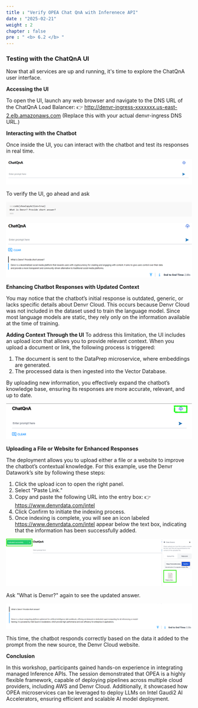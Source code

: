 ```yaml
---
title : "Verify OPEA Chat QnA with Inferenece API"
date : "2025-02-21"
weight : 2
chapter : false
pre : " <b> 6.2 </b> "
---
```

### Testing with the ChatQnA UI
Now that all services are up and running, it's time to explore the ChatQnA user interface.

**Accessing the UI**

To open the UI, launch any web browser and navigate to the DNS URL of the ChatQnA Load Balancer:
👉 http://denvr-ingress-xxxxxxx.us-east-2.elb.amazonaws.com
(Replace this with your actual denvr-ingress DNS URL.)

**Interacting with the Chatbot**

Once inside the UI, you can interact with the chatbot and test its responses in real time.

![VPC](/images/image110.png)

To verify the UI, go ahead and ask

![VPC](/images/image111.png)

![VPC](/images/image112.png)

**Enhancing Chatbot Responses with Updated Context**

You may notice that the chatbot’s initial response is outdated, generic, or lacks specific details about Denvr Cloud. This occurs because Denvr Cloud was not included in the dataset used to train the language model. Since most language models are static, they rely only on the information available at the time of training.

**Adding Context Through the UI**
To address this limitation, the UI includes an upload icon that allows you to provide relevant context. When you upload a document or link, the following process is triggered:

1. The document is sent to the DataPrep microservice, where embeddings are generated.
2. The processed data is then ingested into the Vector Database.

By uploading new information, you effectively expand the chatbot’s knowledge base, ensuring its responses are more accurate, relevant, and up to date.

![VPC](/images/image113.png)

**Uploading a File or Website for Enhanced Responses**

The deployment allows you to upload either a file or a website to improve the chatbot’s contextual knowledge. For this example, use the Denvr Datawork’s site by following these steps:

1. Click the upload icon to open the right panel.
2. Select "Paste Link."
3. Copy and paste the following URL into the entry box:
👉 https://www.denvrdata.com/intel
4. Click Confirm to initiate the indexing process.
5. Once indexing is complete, you will see an icon labeled https://www.denvrdata.com/intel appear below the text box, indicating that the information has been successfully added.

![VPC](/images/image114.png)

Ask "What is Denvr?" again to see the updated answer.

![VPC](/images/image115.png)

This time, the chatbot responds correctly based on the data it added to the prompt from the new source, the Denvr Cloud website.

**Conclusion**

In this workshop, participants gained hands-on experience in integrating managed Inference APIs. The session demonstrated that OPEA is a highly flexible framework, capable of deploying pipelines across multiple cloud providers, including AWS and Denvr Cloud. Additionally, it showcased how OPEA microservices can be leveraged to deploy LLMs on Intel Gaudi2 AI Accelerators, ensuring efficient and scalable AI model deployment.